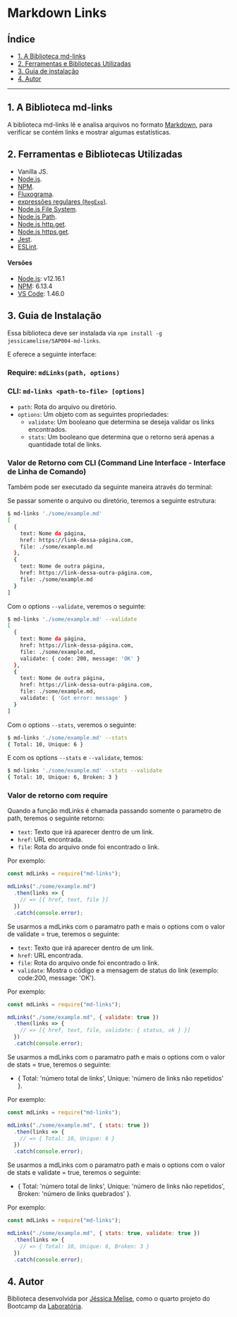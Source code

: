 # Markdown Links

## Índice

* [1. A Biblioteca md-links](#1-a-biblioteca-md-links)
* [2. Ferramentas e Bibliotecas Utilizadas](#2-ferramentas-e-bibliotecas-utilizadas)
* [3. Guia de instalação](#3-guia-de-instalação)
* [4. Autor](#4-autor)

***

## 1. A Biblioteca md-links

A biblioteca md-links lê e analisa arquivos no formato [Markdown](https://pt.wikipedia.org/wiki/Markdown),
para verificar se contém links e mostrar algumas estatísticas.

## 2. Ferramentas e Bibliotecas Utilizadas

* Vanilla JS.
* [Node.js](https://nodejs.org/pt-br/).
* [NPM](https://www.npmjs.com/).
* [Fluxograma](https://app.diagrams.net/).
* [expressões regulares (`RegExp`)](https://developer.mozilla.org/pt-BR/docs/Web/JavaScript/Guide/Regular_Expressions).
* [Node.js File System](https://nodejs.org/api/fs.html).
* [Node.js Path](https://nodejs.org/api/path.html/).
* [Node.js http.get](https://nodejs.org/api/http.html#http_http_get_options_callback).
* [Node.js https.get](https://nodejs.org/api/https.html#https_https_get_url_options_callback).
* [Jest](https://jestjs.io/docs/en/getting-started.html).
* [ESLint](https://eslint.org/docs/user-guide/getting-started).

#### Versões

* [Node.js](https://nodejs.org/pt-br/): v12.16.1
* [NPM](https://www.npmjs.com/): 6.13.4
* [VS Code](https://code.visualstudio.com/): 1.46.0

## 3. Guia de Instalação

Essa biblioteca deve ser instalada via `npm install -g jessicamelise/SAP004-md-links`.

E oferece a seguinte interface:

### Require: `mdLinks(path, options)`
### CLI: `md-links <path-to-file> [options]`

* `path`: Rota do arquivo ou diretório.
* `options`: Um objeto com as seguintes propriedades:
  - `validate`: Um booleano que determina se deseja validar os links encontrados.
  - `stats`: Um booleano que determina que o retorno será apenas a quantidade total de links.

### Valor de Retorno com CLI (Command Line Interface - Interface de Linha de Comando)

Também pode ser executado da seguinte maneira através do terminal:

Se passar somente o arquivo ou diretório, teremos a seguinte estrutura:

```sh
$ md-links './some/example.md'
[
  {
    text: Nome da página,
    href: https://link-dessa-página.com,
    file: ./some/example.md
  },
  {
    text: Nome de outra página,
    href: https://link-dessa-outra-página.com,
    file: ./some/example.md
  }
]
```

Com o options `--validate`, veremos o seguinte:

```sh
$ md-links './some/example.md' --validate
[
  {
    text: Nome da página,
    href: https://link-dessa-página.com,
    file: ./some/example.md,
    validate: { code: 200, message: 'OK' }
  },
  {
    text: Nome de outra página,
    href: https://link-dessa-outra-página.com,
    file: ./some/example.md,
    validate: { 'Got error: message' }
  }
]
```

Com o options `--stats`, veremos o seguinte:

```sh
$ md-links './some/example.md' --stats
{ Total: 10, Unique: 6 }
```

E com os options `--stats` e `--validate`, temos:

```sh
$ md-links './some/example.md' --stats --validate
{ Total: 10, Unique: 6, Broken: 3 }
```

### Valor de retorno com require

Quando a função mdLinks é chamada passando somente o parametro de path, teremos o seguinte retorno:

* `text`: Texto que irá aparecer dentro de um link.
* `href`: URL encontrada.
* `file`: Rota do arquivo onde foi encontrado o link.

Por exemplo:

```js
const mdLinks = require("md-links");

mdLinks("./some/example.md")
  .then(links => {
    // => [{ href, text, file }]
  })
  .catch(console.error);
```

Se usarmos a mdLinks com o paramatro path e mais o options com o valor de validate = true, teremos o seguinte:

* `text`: Texto que irá aparecer dentro de um link.
* `href`: URL encontrada.
* `file`: Rota do arquivo onde foi encontrado o link.
* `validate`: Mostra o código e a mensagem de status do link (exemplo: code:200, message: 'OK').

Por exemplo:

```js
const mdLinks = require("md-links");

mdLinks("./some/example.md", { validate: true })
  .then(links => {
    // => [{ href, text, file, validate: { status, ok } }]
  })
  .catch(console.error);
```

Se usarmos a mdLinks com o paramatro path e mais o options com o valor de stats = true, teremos o seguinte:

* { Total: 'número total de links', Unique: 'número de links não repetidos' }.

Por exemplo:

```js
const mdLinks = require("md-links");

mdLinks("./some/example.md", { stats: true })
  .then(links => {
    // => { Total: 10, Unique: 6 }
  })
  .catch(console.error);
```

Se usarmos a mdLinks com o paramatro path e mais o options com o valor de stats e validate = true, teremos o seguinte:

* { Total: 'número total de links', Unique: 'número de links não repetidos', Broken: 'número de links quebrados' }.

Por exemplo:

```js
const mdLinks = require("md-links");

mdLinks("./some/example.md", { stats: true, validate: true })
  .then(links => {
    // => { Total: 10, Unique: 6, Broken: 3 }
  })
  .catch(console.error);
```

## 4. Autor
Biblioteca desenvolvida por [Jéssica Melise](https://github.com/jessicamelise), como o quarto
projeto do Bootcamp da [Laboratória](https://github.com/Laboratoria).